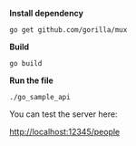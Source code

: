 **Install dependency**

`go get github.com/gorilla/mux`

**Build**

`go build`

**Run the file**

`./go_sample_api`

You can test the server here:

[http://localhost:12345/people]()